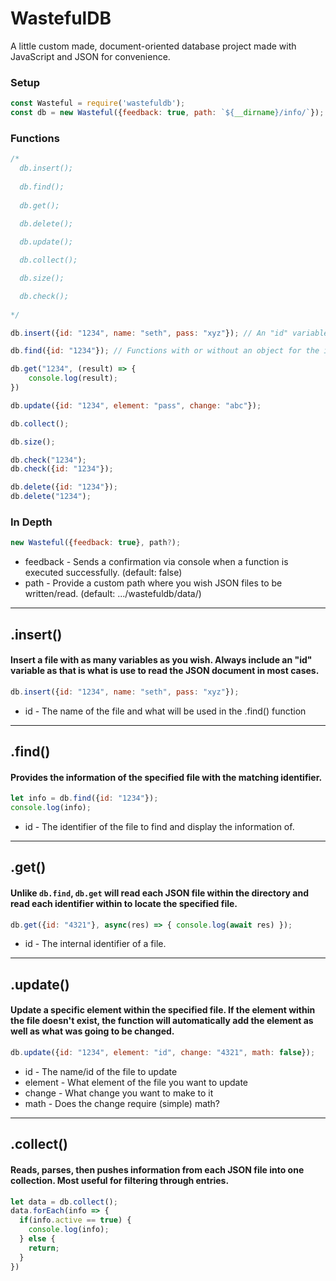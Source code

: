 # WastefulDB
A little custom made, document-oriented database project made with JavaScript and JSON for convenience.


### Setup
```js
const Wasteful = require('wastefuldb');
const db = new Wasteful({feedback: true, path: `${__dirname}/info/`});
```

### Functions
```js
/*
  db.insert();
    
  db.find();
  
  db.get();

  db.delete();
  
  db.update();

  db.collect();

  db.size();

  db.check();
    
*/

db.insert({id: "1234", name: "seth", pass: "xyz"}); // An "id" variable is required in every insertion.

db.find({id: "1234"}); // Functions with or without an object for the identifier.

db.get("1234", (result) => {
    console.log(result);
})

db.update({id: "1234", element: "pass", change: "abc"});

db.collect();

db.size();

db.check("1234");
db.check({id: "1234"});

db.delete({id: "1234"});
db.delete("1234");
```

### In Depth
```js
new Wasteful({feedback: true}, path?);
```
* feedback - Sends a confirmation via console when a function is executed successfully. (default: false)
* path - Provide a custom path where you wish JSON files to be written/read. (default: .../wastefuldb/data/)

___

## .insert()
#### Insert a file with as many variables as you wish. __Always__ include an "id" variable as that is what is use to read the JSON document in most cases.
```js
db.insert({id: "1234", name: "seth", pass: "xyz"});
```
* id - The name of the file and what will be used in the .find() function

___

## .find()
#### Provides the information of the specified file with the matching identifier.
```js
let info = db.find({id: "1234"});
console.log(info);
```
* id - The identifier of the file to find and display the information of.

___

## .get()
#### Unlike `db.find`, `db.get` will read each JSON file within the directory and read each identifier within to locate the specified file.
```js
db.get({id: "4321"}, async(res) => { console.log(await res) });
```
* id - The internal identifier of a file.

___

## .update()
#### Update a specific element within the specified file. If the element within the file doesn't exist, the function will automatically add the element as well as what was going to be changed.
```js
db.update({id: "1234", element: "id", change: "4321", math: false});
```
* id - The name/id of the file to update
* element - What element of the file you want to update
* change - What change you want to make to it
* math - Does the change require (simple) math?

___

## .collect()
#### Reads, parses, then pushes information from each JSON file into one collection. Most useful for filtering through entries.
```js
let data = db.collect();
data.forEach(info => {
  if(info.active == true) {
    console.log(info);
  } else {
    return;
  }
})
```
